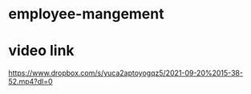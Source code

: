 # employee-mangement

# video link

https://www.dropbox.com/s/yuca2aptoyogqz5/2021-09-20%2015-38-52.mp4?dl=0
